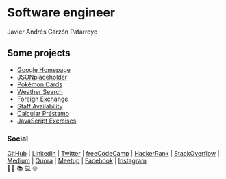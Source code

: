 # Software engineer
Javier Andrés Garzón Patarroyo

## Some projects
* [Google Homepage](https://javierandresgp.github.io/github_pages-google_homepage/)
* [JSONplaceholder](https://javierandresgp.github.io/github_pages-jsonplaceholder/)
* [Pokémon Cards](https://javierandresgp.github.io/github_pages-pokemon_cards/)
* [Weather Search](https://javierandresgp.github.io/github_pages-weather_search/)
* [Foreign Exchange](https://javierandresgp.github.io/github_pages-foreign_exchange/)
* [Staff Availability](https://javierandresgp.github.io/github_pages-staff_availability/)
* [Calcular Préstamo](https://javierandresgp.github.io/github_pages-calcular_prestamo/)
* [JavaScript Exercises](https://javierandresgp.github.io/github_pages-javascript_exercises/)

### Social
[GitHub](https://github.com/javierandresgp/)  |  [Linkedin](https://www.linkedin.com/in/javierandresgp/)  |  [Twitter](https://twitter.com/javierandresgp0)  |  [freeCodeCamp](https://www.freecodecamp.org/javierandresgp)  |  [HackerRank](https://www.hackerrank.com/javierandresgp)  |  [StackOverflow](https://stackoverflow.com/users/13728583/javierandresgp)  |  [Medium](https://medium.com/@javierandresgp)  |  [Quora](https://es.quora.com/profile/Javier-Andr%C3%A9s-9)  |  [Meetup](https://www.meetup.com/es/members/305321275/)  |  [Facebook](https://www.facebook.com/javierandresgp0/)  |  [Instagram](https://www.instagram.com/javierandresgp/)  
:man_technologist: :books: :computer: :globe_with_meridians:
<!--
**javierandresgp/javierandresgp** is a ✨ _special_ ✨ repository because its `README.md` (this file) appears on your GitHub profile.
### Hi there 👋

Here are some ideas to get you started:

- 🔭 I’m currently working on ...
- 🌱 I’m currently learning ...
- 👯 I’m looking to collaborate on ...
- 🤔 I’m looking for help with ...
- 💬 Ask me about ...
- 📫 How to reach me: ...
- 😄 Pronouns: ...
- ⚡ Fun fact: ...
-->
